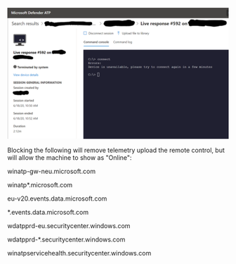 ![Screenshot of WDATP Live Response](https://raw.githubusercontent.com/Dviros/EDR_SinkHole/master/Screens/WDATP.png)

Blocking the following will remove telemetry upload the remote control, but will allow the machine to show as "Online":

winatp-gw-neu.microsoft.com

winatp*.microsoft.com

eu-v20.events.data.microsoft.com

*.events.data.microsoft.com

wdatpprd-eu.securitycenter.windows.com

wdatpprd-*.securitycenter.windows.com

winatpservicehealth.securitycenter.windows.com

